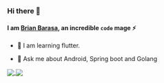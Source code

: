 ### Hi there 👋
#### I am [Brian Barasa](https://briannbig.github.io/), an incredible `code` mage :zap:

<!--
**Brian-big/Brian-big** is a ✨ _special_ ✨ repository because its `README.md` (this file) appears on your GitHub profile.

Here are some ideas to get you started:  -->

<!-- - 🔭 I’m currently working on ...-->
- 🌱 I am learning flutter.
<!-- - 👯 I’m looking to collaborate on open source projects. -->
<!-- - 🤔 I’m looking for help with ... -->
- 💬 Ask me about Android, Spring boot and Golang
<!-- - 📫 How to reach me: ... -->
<!-- - 😄 Pronouns: ... -->
<!-- - ⚡ Fun fact: ... -->

<a href="https://github.com/briannbig">
  <img align="center" src="https://github-readme-stats.vercel.app/api?username=briannbig&show_icons=true&bg_color=262B33&text_color=FFFFFF" />
</a>
<a href="https://github.com/briannbig">
  <img align="center" src="https://github-readme-stats.vercel.app/api/top-langs/?username=briannbig&show_icons=true&bg_color=262B33&text_color=FFFFFF&layout=compact&hide=less,javascript,css,scss,html,cmake,c++" />
</a>
